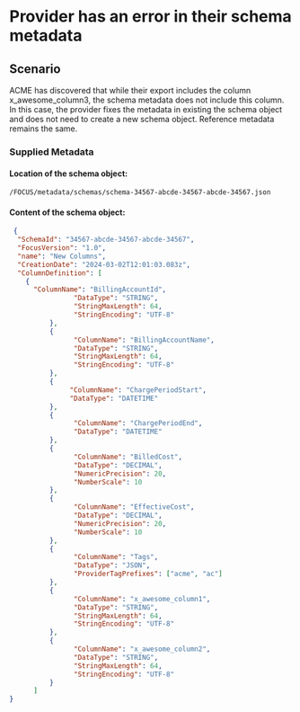 # Provider has an error in their schema metadata

## Scenario

ACME has discovered that while their export includes the column x_awesome_column3, the schema metadata does not include this column. In this case, the provider fixes the metadata in existing the schema object and does not need to create a new schema object.  Reference metadata remains the same.

### Supplied Metadata

#### Location of the schema object:

`/FOCUS/metadata/schemas/schema-34567-abcde-34567-abcde-34567.json`

#### Content of the schema object:

```json
 {
  "SchemaId": "34567-abcde-34567-abcde-34567",
  "FocusVersion": "1.0",
  "name": "New Columns",
  "CreationDate": "2024-03-02T12:01:03.083z",
  "ColumnDefinition": [
    {
      "ColumnName": "BillingAccountId",
                "DataType": "STRING",
                "StringMaxLength": 64,
                "StringEncoding": "UTF-8"
          },
          {
                "ColumnName": "BillingAccountName",
                "DataType": "STRING",
                "StringMaxLength": 64,
                "StringEncoding": "UTF-8"
          },
          {
               "ColumnName": "ChargePeriodStart",
               "DataType": "DATETIME"
          },
          {
                "ColumnName": "ChargePeriodEnd",
                "DataType": "DATETIME"
          },
          {
                "ColumnName": "BilledCost",
                "DataType": "DECIMAL",
                "NumericPrecision": 20,
                "NumberScale": 10
          },
          {
                "ColumnName": "EffectiveCost",
                "DataType": "DECIMAL",
                "NumericPrecision": 20,
                "NumberScale": 10
          },
          {
                "ColumnName": "Tags",
                "DataType": "JSON",
                "ProviderTagPrefixes": ["acme", "ac"]
          },
          {
                "ColumnName": "x_awesome_column1",
                "DataType": "STRING",
                "StringMaxLength": 64,
                "StringEncoding": "UTF-8"
          },
          {
                "ColumnName": "x_awesome_column2",
                "DataType": "STRING",
                "StringMaxLength": 64,
                "StringEncoding": "UTF-8"
          }
      ]
}
```
